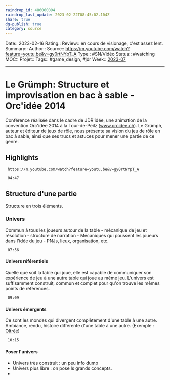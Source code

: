 ```yaml
---
raindrop_id: 486060094
raindrop_last_update: 2023-02-22T08:45:02.104Z
share: true
dg-publish: true
category: source
---
```


Date:: 2023-02-16
Rating::
Review:: en cours de visionage, c'est assez lent.
Summary:: 
Author::
Source:: https://m.youtube.com/watch?feature=youtu.be&v=gy0rtNYpT_A
Type:: #SN/Vidéo 
Status:: #watching 
MOC::
Projet:: 
Tags:: #game_design, #jdr
Week:: [2023-07](../week/2023-07.md)

***
# Le Grümph: Structure et improvisation en bac à sable - Orc'idée 2014

Conférence réalisée dans le cadre de JDR'idée, une animation de la convention Orc'idée 2014 à la Tour-de-Peilz (www.orcidee.ch). Le Grümph, auteur et éditeur de jeux de rôle, nous présente sa vision du jeu de rôle en bac à sable, ainsi que ses trucs et astuces pour mener une partie de ce genre.

## Highlights

```timestamp-url 
 https://m.youtube.com/watch?feature=youtu.be&v=gy0rtNYpT_A
 ```

```timestamp 
 04:47
 ```

## Structure d'une partie

Structure en trois éléments.

### Univers

  Commun à tous les joueurs autour de la table
	- mécanique de jeu et résolution
	- structure de narration
	- Mécaniques qui poussent les joueurs dans l'idée du jeu
	- PNJs, lieux, organisation, etc.

```timestamp 
 07:56
 ```

#### Univers référentiels

Quelle que soit la table qui joue, elle est capable de communiquer son expérience de jeu à une autre table qui joue au même jeu. L'univers est suffisamment construit, commun et complet pour qu'on trouve les mêmes points de références.

```timestamp 
 09:09
 ```

#### Univers émergents

Ce sont les mondes qui divergent complètement d'une table à une autre. Ambiance, rendu, histoire différente d'une table à une autre. (Exemple : [Oltréé](Oltr%C3%A9%C3%A9.md))

```timestamp 
 10:15
 ```

#### Poser l'univers

- Univers très construit : un peu info dump
- Univers plus libre : on pose ls grands concepts.
- 